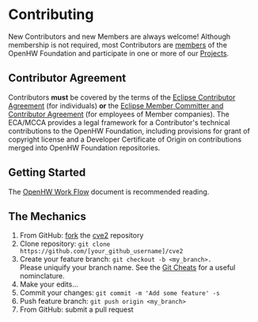# Contributing
New Contributors and new Members are always welcome!
Although membership is not required, most Contributors are [members](https://openhwfoundation.org/membership/become-a-member/)
of the OpenHW Foundation and participate in one or more of our [Projects](https://openhwfoundation.org/projects/).

## Contributor Agreement
Contributors **must** be covered by the terms of the [Eclipse Contributor Agreement](https://www.eclipse.org/legal/ECA.php)
(for individuals) **or** the [Eclipse Member Committer and Contributor Agreement](https://www.eclipse.org/legal/committer_process/EclipseMemberCommitterAgreement.pdf)
(for employees of Member companies). The ECA/MCCA provides a legal
framework for a Contributor's technical contributions to the OpenHW Foundation,
including provisions for grant of copyright license and a Developer
Certificate of Origin on contributions merged into OpenHW Foundation repositories.

## Getting Started
The [OpenHW Work Flow](https://github.com/openhwgroup/programs/blob/5fa810bf16d25cf32c7eca58be084975bec38f96/TGs/verification-task-group/documents/presentations/OpenHWGroup_WorkFlow.pdf)
document is recommended reading.

## The Mechanics
1. From GitHub: [fork](https://help.github.com/articles/fork-a-repo/) the [cve2](https://github.com/openhwgroup/cve2) repository
2. Clone repository: `git clone https://github.com/[your_github_username]/cve2`
3. Create your feature branch: `git checkout -b <my_branch>.`<br> Please uniquify your branch name.  See the [Git Cheats](https://github.com/openhwgroup/core-v-verif/blob/master/GitCheats.md)
for a useful nominclature.
4. Make your edits...
5. Commit your changes: `git commit -m 'Add some feature' -s`
6. Push feature branch: `git push origin <my_branch>`
7. From GitHub: submit a pull request
